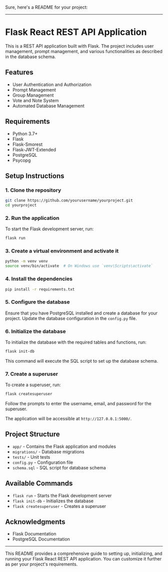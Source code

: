 Sure, here's a README for your project:

---

# Flask React REST API Application

This is a REST API application built with Flask. The project includes user management, prompt management, and various functionalities as described in the database schema.

## Features

- User Authentication and Authorization
- Prompt Management
- Group Management
- Vote and Note System
- Automated Database Management

## Requirements

- Python 3.7+
- Flask
- Flask-Smorest
- Flask-JWT-Extended
- PostgreSQL
- Psycopg

## Setup Instructions

### 1. Clone the repository

```bash
git clone https://github.com/yourusername/yourproject.git
cd yourproject
```
### 2. Run the application

To start the Flask development server, run:

```bash
flask run
```

### 3. Create a virtual environment and activate it

```bash
python -m venv venv
source venv/bin/activate  # On Windows use `venv\Scripts\activate`
```

### 4. Install the dependencies

```bash
pip install -r requirements.txt
```

### 5. Configure the database

Ensure that you have PostgreSQL installed and create a database for your project. Update the database configuration in the `config.py` file.

### 6. Initialize the database

To initialize the database with the required tables and functions, run:

```bash
flask init-db
```

This command will execute the SQL script to set up the database schema.

### 7. Create a superuser

To create a superuser, run:

```bash
flask createsuperuser
```

Follow the prompts to enter the username, email, and password for the superuser.

The application will be accessible at `http://127.0.0.1:5000/`.

## Project Structure

- `app/` - Contains the Flask application and modules
- `migrations/` - Database migrations
- `tests/` - Unit tests
- `config.py` - Configuration file
- `schema.sql` - SQL script for database schema

## Available Commands

- `flask run` - Starts the Flask development server
- `flask init-db` - Initializes the database
- `flask createsuperuser` - Creates a superuser


## Acknowledgments

- Flask Documentation
- PostgreSQL Documentation

---

This README provides a comprehensive guide to setting up, initializing, and running your Flask React REST API application. You can customize it further as per your project's requirements.
